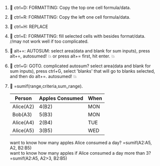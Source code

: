 1. 💚 ctrl+D: FORMATTING: Copy the top one cell formula/data.
2. 💚 ctrl+R: FORMATTING: Copy the left one cell formula/data.
3. 💚 ctrl+H: REPLACE
4. 💚 ctrl+E: FORMATTING: fill selected cells with besides format/data. //may not work well if too complicated.
5. 💚 alt+=: AUTOSUM: select area(data and blank for sum inputs), press alt+=, autosumed! 💥 or press alt+= first, hit enter. 💥
6. 💚 ctrl+G: GOTO. complicated autosum? select area(data and blank for sum inputs), press ctrl+G, select 'blanks' that will go to blanks selected, and then do alt+=. autosumed! 💥 
7. 💚 =sumif(range,criteria,sum_range).  

    | Person| Apples Consumed | When|
    | --- | --- | --- |
    |Alice(A2)|4(B2)| MON|
    |Bob(A3)|5(B3)|MON|
    |Alice(A4)|2(B4)| TUE|
    |Alice(A5)|3(B5)| WED|
  
    want to know how many apples Alice consumed a day? =sumif(A2:A5, A2, B2:B5)  
    want to know how many apples if Alice consumed a day more than 3? =sumif(A2:A5, A2>3, B2:B5)
